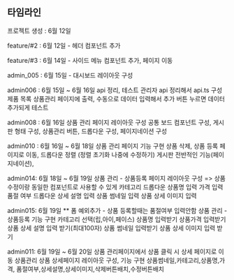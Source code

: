## 타임라인

프로젝트 생성 : 6월 12일

feature/#2 : 6월 12일 - 헤더 컴포넌트 추가

feature/#3 : 6월 14일 - 사이드 메뉴 컴포넌트 추가, 페이지 이동

admin_005 : 6월 15일 - 대시보드 레이아웃 구성

admin006 : 6월 15일 ~ 6월 16일
api 정리, 테스트
관리자 api 정리해서 api.ts 구성
제품 목록 상품관리 페이지에 출력, 수동으로 데이터 입력해서 추가 버튼 누르면 데이터 추가되게 테스트

admin008 : 6월 16일
상품 관리 페이지 레이아웃 구성
공통 보드 컴포넌트 구성, 게시판 형태 구성, 상품관리 버튼, 드롭다운 구성, 페이지네이션 구성

admin010 : 6월 16일 ~ 6월 18일
상품 관리 페이지 기능 구현
상품 삭제,
상품 등록 페이지로 이동,
드롭다운 정렬 (정렬 초기화 나중에 수정하기)
게시판 전반적인 기능(페이지네이션),

admin014: 6월 18일 ~ 6월 19일
상품 관리 - 상품등록 페이지 레이아웃 구성 => 상품 수정이랑 동일한 컴포넌트로 사용할 수 있게
카테고리 드롭다운
상품명 입력
가격 입력
품절 여부 드롭다운
상세 설명 입력
상품 썸네일 입력
상품 상세 이미지 입력

admin015: 6월 19일
\*\* 폼 예외추가 - 상품 등록할때는 품절여부 입력안함
상품 관리 - 상품등록 기능 구현
카테고리 선택(립,아이,페이스)
상품명 입력받기
상품가격 입력받기
상품 상세 설명 입력 받기(최대100자)
상품 썸네일 입력받기
상품 상세 이미지 입력 받기

admin011: 6월 19일 ~ 6월 20일
상품 관리페이지에서 상품 클릭 시 상세 페이지로 이동
상품관리 상품 상세페이지 레이아웃 구성, 기능 구현
상품썸네일,카테고리,상품명,가격,
품절여부,상세설명,상세이미지,삭제버튼배치,수정버튼배치
